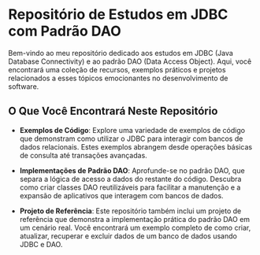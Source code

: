 # Repositório de Estudos em JDBC com Padrão DAO

Bem-vindo ao meu repositório dedicado aos estudos em JDBC (Java Database Connectivity) e ao padrão DAO (Data Access Object). Aqui, você encontrará uma coleção de recursos, exemplos práticos e projetos relacionados a esses tópicos emocionantes no desenvolvimento de software.

## O Que Você Encontrará Neste Repositório

- **Exemplos de Código**: Explore uma variedade de exemplos de código que demonstram como utilizar o JDBC para interagir com bancos de dados relacionais. Estes exemplos abrangem desde operações básicas de consulta até transações avançadas.

- **Implementações de Padrão DAO**: Aprofunde-se no padrão DAO, que separa a lógica de acesso a dados do restante do código. Descubra como criar classes DAO reutilizáveis para facilitar a manutenção e a expansão de aplicativos que interagem com bancos de dados.

- **Projeto de Referência**: Este repositório também inclui um projeto de referência que demonstra a implementação prática do padrão DAO em um cenário real. Você encontrará um exemplo completo de como criar, atualizar, recuperar e excluir dados de um banco de dados usando JDBC e DAO.
